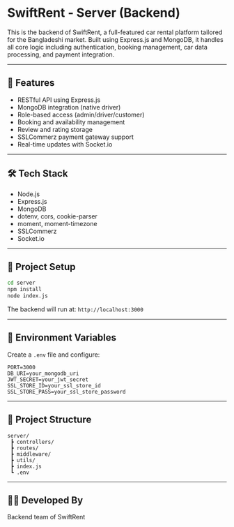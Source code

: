 # SwiftRent - Server (Backend)

This is the backend of SwiftRent, a full-featured car rental platform tailored for the Bangladeshi market. Built using Express.js and MongoDB, it handles all core logic including authentication, booking management, car data processing, and payment integration.

---

## 🚀 Features

* RESTful API using Express.js
* MongoDB integration (native driver)
* Role-based access (admin/driver/customer)
* Booking and availability management
* Review and rating storage
* SSLCommerz payment gateway support
* Real-time updates with Socket.io

---

## 🛠️ Tech Stack

* Node.js
* Express.js
* MongoDB
* dotenv, cors, cookie-parser
* moment, moment-timezone
* SSLCommerz
* Socket.io

---

## 📂 Project Setup

```bash
cd server
npm install
node index.js
```

The backend will run at: `http://localhost:3000`

---

## 🔗 Environment Variables

Create a `.env` file and configure:

```env
PORT=3000
DB_URI=your_mongodb_uri
JWT_SECRET=your_jwt_secret
SSL_STORE_ID=your_ssl_store_id
SSL_STORE_PASS=your_ssl_store_password
```

---

## 📁 Project Structure

```
server/
 ┣ controllers/
 ┣ routes/
 ┣ middleware/
 ┣ utils/
 ┣ index.js
 ┗ .env
```

---

## 👨‍💻 Developed By

Backend team of SwiftRent

